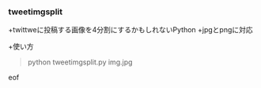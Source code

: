 ### tweetimgsplit
+twittweに投稿する画像を4分割にするかもしれないPython
+jpgとpngに対応

+使い方
> python tweetimgsplit.py img.jpg

eof
